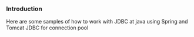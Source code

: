 ### Introduction
Here are some samples of how to work with JDBC at java using Spring and Tomcat JDBC for connection pool


